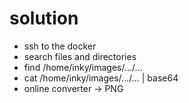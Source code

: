 # solution
- ssh to the docker
- search files and directories
- find /home/inky/images/.../...
- cat /home/inky/images/.../... | base64
- online converter -> PNG
